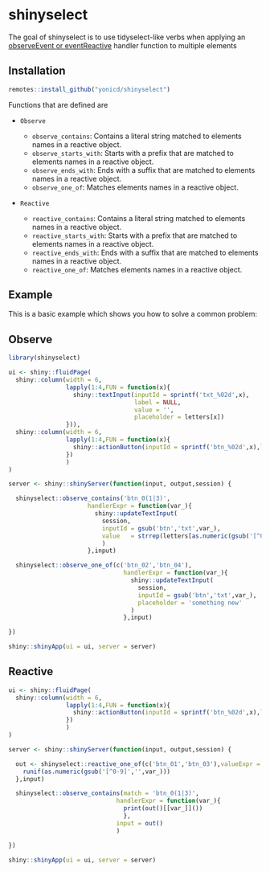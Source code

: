 # shinyselect

<!-- badges: start -->
<!-- badges: end -->

The goal of shinyselect is to use tidyselect-like verbs when applying an [observeEvent or eventReactive](https://shiny.rstudio.com/reference/shiny/1.0.3/observeEvent.html) handler function to multiple elements

## Installation

``` r
remotes::install_github("yonicd/shinyselect")
```

Functions that are defined are 

  - `Observe`
    - `observe_contains`: Contains a literal string matched to elements names in a reactive object.
    - `observe_starts_with`: Starts with a prefix that are matched to elements names in a reactive object.
    - `observe_ends_with`: Ends with a suffix that are matched to elements names in a reactive object.
    - `observe_one_of`: Matches elements names in a reactive object.

  - `Reactive`
    - `reactive_contains`: Contains a literal string matched to elements names in a reactive object.
    - `reactive_starts_with`: Starts with a prefix that are matched to elements names in a reactive object.
    - `reactive_ends_with`: Ends with a suffix that are matched to elements names in a reactive object.
    - `reactive_one_of`: Matches elements names in a reactive object.

## Example

This is a basic example which shows you how to solve a common problem:

## Observe

``` r
library(shinyselect)

ui <- shiny::fluidPage(
  shiny::column(width = 6,
                lapply(1:4,FUN = function(x){
                  shiny::textInput(inputId = sprintf('txt_%02d',x),
                                   label = NULL,
                                   value = '',
                                   placeholder = letters[x])
                })),
  shiny::column(width = 6,
                lapply(1:4,FUN = function(x){
                  shiny::actionButton(inputId = sprintf('btn_%02d',x),label = 'update')
                })
                )
)

server <- shiny::shinyServer(function(input, output,session) {

  shinyselect::observe_contains('btn_0(1|3)',
                      handlerExpr = function(var_){
                        shiny::updateTextInput(
                          session,
                          inputId = gsub('btn','txt',var_),
                          value   = strrep(letters[as.numeric(gsub('[^0-9]','',var_))],3)
                          )
                      },input)

  shinyselect::observe_one_of(c('btn_02','btn_04'),
                                handlerExpr = function(var_){
                                  shiny::updateTextInput(
                                    session,
                                    inputId = gsub('btn','txt',var_),
                                    placeholder = 'something new'
                                  )
                                },input)

})

shiny::shinyApp(ui = ui, server = server)


```

## Reactive

```r
ui <- shiny::fluidPage(
  shiny::column(width = 6,
                lapply(1:4,FUN = function(x){
                  shiny::actionButton(inputId = sprintf('btn_%02d',x),label = 'update')
                })
                )
)

server <- shiny::shinyServer(function(input, output,session) {

  out <- shinyselect::reactive_one_of(c('btn_01','btn_03'),valueExpr = function(var_){
    runif(as.numeric(gsub('[^0-9]','',var_)))
  },input)

  shinyselect::observe_contains(match = 'btn_0(1|3)',
                              handlerExpr = function(var_){
                                print(out()[[var_]]())
                                },
                              input = out()
                              )

})

shiny::shinyApp(ui = ui, server = server)

```